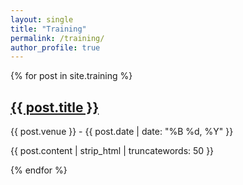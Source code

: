 ```yaml
---
layout: single
title: "Training"
permalink: /training/
author_profile: true
---
```


{% for post in site.training %}
  <h2><a href="{{ post.url }}">{{ post.title }}</a></h2>
  <p>{{ post.venue }} - {{ post.date | date: "%B %d, %Y" }}</p>
  <p>{{ post.content | strip_html | truncatewords: 50 }}</p>
{% endfor %}
